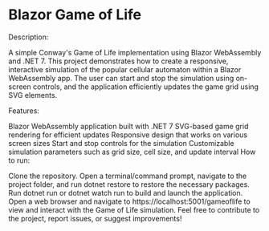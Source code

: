 # Blazor Game of Life

Description:

A simple Conway's Game of Life implementation using Blazor WebAssembly and .NET 7. This project demonstrates how to create a responsive, interactive simulation of the popular cellular automaton within a Blazor WebAssembly app. The user can start and stop the simulation using on-screen controls, and the application efficiently updates the game grid using SVG elements.

Features:

Blazor WebAssembly application built with .NET 7
SVG-based game grid rendering for efficient updates
Responsive design that works on various screen sizes
Start and stop controls for the simulation
Customizable simulation parameters such as grid size, cell size, and update interval
How to run:

Clone the repository.
Open a terminal/command prompt, navigate to the project folder, and run dotnet restore to restore the necessary packages.
Run dotnet run or dotnet watch run to build and launch the application.
Open a web browser and navigate to https://localhost:5001/gameoflife to view and interact with the Game of Life simulation.
Feel free to contribute to the project, report issues, or suggest improvements!
